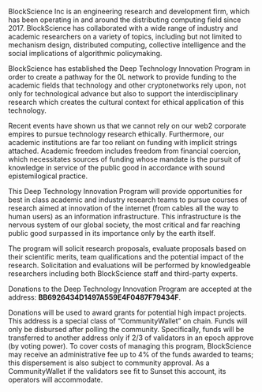 
BlockScience Inc is an engineering research and development firm, which has been operating in and around the distributing computing field since 2017\. BlockScience has collaborated with a wide range of industry and academic researchers on a variety of topics, including but not limited to mechanism design, distributed computing, collective intelligence and the social implications of algorithmic policymaking.




BlockScience has established the Deep Technology Innovation Program in order to create a pathway for the 0L network to provide funding to the academic fields that technology and other cryptonetworks rely upon, not only for technological advance but also to support the interdisciplinary research which creates the cultural context for ethical application of this technology.




Recent events have shown us that we cannot rely on our web2 corporate empires to pursue technology research ethically. Furthermore, our academic institutions are far too reliant on funding with implicit strings attached. Academic freedom includes freedom from financial coercion, which necessitates sources of funding whose mandate is the pursuit of knowledge in service of the public good in accordance with sound epistemilogical practice.




This Deep Technology Innovation Program will provide opportunities for best in class academic and industry research teams to pursue courses of research aimed at innovation of the internet (from cables all the way to human users) as an information infrastructure. This infrastructure is the nervous system of our global society, the most critical and far reaching public good surpassed in its importance only by the earth itself.




The program will solicit research proposals, evaluate proposals based on their scientific merits, team qualifications and the potential impact of the research. Solicitation and evaluations will be performed by knowledgeable researchers including both BlockScience staff and third-party experts.




Donations to the Deep Technology Innovation Program are accepted at the address: **BB6926434D1497A559E4F0487F79434F**.




Donations will be used to award grants for potential high impact projects. This address is a special class of “CommunityWallet” on chain. Funds will only be disbursed after polling the community. Specifically, funds will be transferred to another address only if 2/3 of validators in an epoch approve (by voting power). To cover costs of managing this program, BlockScience may receive an administrative fee up to 4% of the funds awarded to teams; this dispersement is also subject to community approval. As a CommunityWallet if the validators see fit to Sunset this account, its operators will accommodate.
